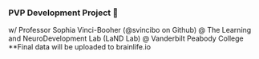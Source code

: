 ### PVP Development Project 🧠
w/ Professor Sophia Vinci-Booher (@svincibo on Github) @ The Learning and NeuroDevelopment Lab (LaND Lab) @ Vanderbilt Peabody College
<br> **Final data will be uploaded to brainlife.io
